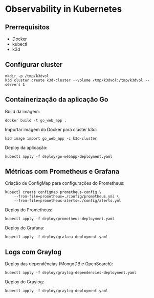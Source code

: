 # Observability in Kubernetes

## Prerrequisitos

- Docker
- kubectl
- k3d

## Configurar cluster

```
mkdir -p /tmp/k3dvol
k3d cluster create k3d-cluster --volume /tmp/k3dvol:/tmp/k3dvol --servers 1
```

## Containerização da aplicação Go

Build da imagem:

```
docker build -t go_web_app .
```

Importar imagem do Docker para cluster k3d:

```
k3d image import go_web_app -c k3d-cluster
```

Deploy da aplicação:
```
kubectl apply -f deploy/go-webapp-deployment.yaml
```

## Métricas com Prometheus e Grafana

Criação de ConfigMap para configurações do Prometheus:

```
kubectl create configmap prometheus-config \
    --from-file=prometheus=./config/prometheus.yml \
    --from-file=prometheus-alerts=./config/alerts.yml
```

Deploy do Prometheus:
```
kubectl apply -f deploy/prometheus-deployment.yaml
```

Deploy do Grafana:
```
kubectl apply -f deploy/grafana-deployment.yaml
```

## Logs com Graylog

Deploy das dependências (MongoDB e OpenSearch):
```
kubectl apply -f deploy/graylog-dependencies-deployment.yaml
```

Deploy do Graylog:
```
kubectl apply -f deploy/graylog-deployment.yaml
```

